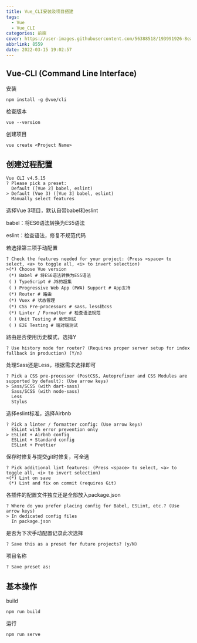 ```yaml
---
title: Vue_CLI安装及项目搭建
tags:
  - Vue
  - Vue_CLI
categories: 前端
cover: https://user-images.githubusercontent.com/56388518/193991926-8ea40b7a-4fb9-4d88-ba2e-c9a10b8176ba.png
abbrlink: 8559
date: 2022-03-15 19:02:57
---
```


## Vue-CLI (Command Line Interface)

安装

```shell
npm install -g @vue/cli
```

检查版本

```shell
vue --version
```

创建项目

```shell
vue create <Project Name>
```



## 创建过程配置

```shell
Vue CLI v4.5.15
? Please pick a preset:
  Default ([Vue 2] babel, eslint)
> Default (Vue 3) ([Vue 3] babel, eslint)
  Manually select features
```

选择Vue 3项目，默认自带babel和eslint

babel：将ES6语法转换为ES5语法

eslint：检查语法，修复不规范代码

若选择第三项手动配置

```shell
? Check the features needed for your project: (Press <space> to select, <a> to toggle all, <i> to invert selection)
>(*) Choose Vue version
 (*) Babel # 将ES6语法转换为ES5语法
 ( ) TypeScript # JS的超集
 ( ) Progressive Web App (PWA) Support # App支持
 (*) Router # 路由
 (*) Vuex # 状态管理
 (*) CSS Pre-processors # sass，less转css
 (*) Linter / Formatter # 检查语法规范
 ( ) Unit Testing # 单元测试
 ( ) E2E Testing # 端对端测试
```

路由是否使用历史模式，选择Y

```shell
? Use history mode for router? (Requires proper server setup for index fallback in production) (Y/n)
```

处理Sass还是Less，根据需求选择即可

```shell
? Pick a CSS pre-processor (PostCSS, Autoprefixer and CSS Modules are supported by default): (Use arrow keys)
> Sass/SCSS (with dart-sass)
  Sass/SCSS (with node-sass)
  Less
  Stylus
```

选择eslint标准，选择Airbnb

```shell
? Pick a linter / formatter config: (Use arrow keys)
  ESLint with error prevention only
> ESLint + Airbnb config
  ESLint + Standard config
  ESLint + Prettier
```

保存时修复与提交git时修复，可全选

```shell
? Pick additional lint features: (Press <space> to select, <a> to toggle all, <i> to invert selection)
>(*) Lint on save
 (*) Lint and fix on commit (requires Git)
```

各插件的配置文件独立还是全部放入package.json

```shell
? Where do you prefer placing config for Babel, ESLint, etc.? (Use arrow keys)
> In dedicated config files
  In package.json
```

是否为下次手动配置记录此次选择

```shell
? Save this as a preset for future projects? (y/N)
```

项目名称

```shell
? Save preset as:
```



## 基本操作

build

```shell
npm run build
```

运行

```shell
npm run serve
```
